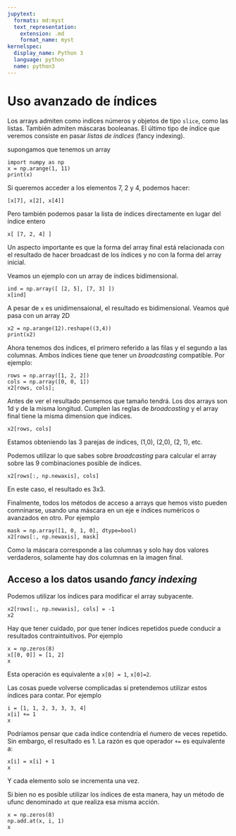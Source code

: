 ```yaml
---
jupytext:
  formats: md:myst
  text_representation:
    extension: .md
    format_name: myst
kernelspec:
  display_name: Python 3
  language: python
  name: python3
---
```


# Uso avanzado de índices

Los arrays admiten como indices números y objetos de tipo `slice`, como las listas.
También admiten máscaras booleanas. El último tipo de índice que veremos consiste en
pasar *listas de índices* (fancy indexing).

supongamos que tenemos un array

```{code-cell} ipython3
import numpy as np
x = np.arange(1, 11)
print(x)
```
Si queremos acceder a los elementos 7, 2 y 4, podemos hacer:



```{code-cell} ipython3
[x[7], x[2], x[4]] 
```

Pero también podemos pasar la lista de índices directamente en lugar del índice entero
```{code-cell} ipython3
x[ [7, 2, 4] ] 
```

Un aspecto importante es que la forma del array final está relacionada con
el resultado de hacer broadcast de los índices y no con la forma del array inicial.

Veamos un ejemplo con un array de índices bidimensional.

```{code-cell} ipython3
ind = np.array([ [2, 5], [7, 3] ])
x[ind]
```

A pesar de `x` es unidimensaional, el resultado es bidimensional.
Veamos qué pasa con un array 2D

```{code-cell} ipython3
x2 = np.arange(12).reshape((3,4))
print(x2)
```
Ahora tenemos dos índices, el primero referido a las filas y el segundo a las columnas.
Ambos índices tiene que tener un *broadcasting* compatible. Por ejemplo:


```{code-cell} ipython3
rows = np.array([1, 2, 2])
cols = np.array([0, 0, 1])
x2[rows, cols];
```

Antes de ver el resultado pensemos que tamaño tendrá. Los dos arrays son 1d y de la misma longitud.
Cumplen las reglas de *broadcasting* y el array final tiene la misma dimension que índices.

```{code-cell} ipython3
x2[rows, cols]
```

Estamos obteniendo las 3 parejas de índices, (1,0), (2,0), (2, 1), etc.

Podemos utilizar lo que sabes sobre *broadcasting* para calcular el array
sobre las 9 combinaciones posible de índices.


```{code-cell} ipython3
x2[rows[:, np.newaxis], cols]
```
En este caso, el resultado es 3x3.

Finalmente, todos los métodos de acceso a arrays que hemos visto pueden comninarse,
usando una máscara en un eje e índices numéricos o avanzados en otro. Por ejemplo

```{code-cell} ipython3
mask = np.array([1, 0, 1, 0], dtype=bool)
x2[rows[:, np.newaxis], mask]
```

Como la máscara corresponde a las columnas y solo hay dos valores verdaderos, solamente
hay dos columnas en la imagen final.

## Acceso a los datos usando *fancy indexing*

Podemos utilizar los índices para modificar el array subyacente.

```{code-cell} ipython3
x2[rows[:, np.newaxis], cols] = -1
x2
```

Hay que tener cuidado, por que tener índices repetidos puede conducir a resultados
contraintuitivos. Por ejemplo


```{code-cell} ipython3
x = np.zeros(8)
x[[0, 0]] = [1, 2]
x
```
Esta operación es equivalente a `x[0] = 1`, `x[0]=2`.

Las cosas puede volverse complicadas si pretendemos utilizar estos índices para contar.
Por ejemplo
```{code-cell} ipython3
i = [1, 1, 2, 3, 3, 3, 4]
x[i] += 1
x
```
Podríamos pensar que cada índice contendría el ńumero de veces repetido.
Sin embargo, el resultado es 1. La razón es que operador `+=`
es equivalente a:

```{code-cell} ipython3
x[i] = x[i] + 1
x
```
Y cada elemento solo se incrementa una vez.

Si bien no es posible utilizar los índices de esta manera, hay un método de ufunc denominado `at`
que realiza esa misma acción.

```{code-cell} ipython3
x = np.zeros(8)
np.add.at(x, i, 1)
x
```

